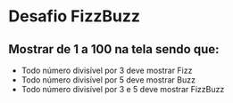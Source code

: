 # Desafio FizzBuzz

## Mostrar de 1 a 100 na tela sendo que:
  * Todo número divisível por 3 deve mostrar Fizz
  * Todo número divisível por 5 deve mostrar Buzz
  * Todo número divisível por 3 e 5 deve mostrar FizzBuzz
